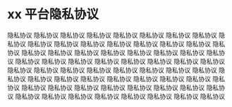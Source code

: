 <!--
 * @Author: zhangkaichao zhangkc@kcwl.com
 * @Date: 2024-03-25 16:42:51
 * @LastEditors: zhangkaichao zhangkc@kcwl.com
 * @LastEditTime: 2024-03-25 17:06:59
 * @FilePath: /vuepress-starter/docs/private/01.md
 * @Description: 这是默认设置,请设置`customMade`, 打开koroFileHeader查看配置 进行设置: https://github.com/OBKoro1/koro1FileHeader/wiki/%E9%85%8D%E7%BD%AE
-->

# xx 平台隐私协议

隐私协议 隐私协议
隐私协议 隐私协议
隐私协议 隐私协议
隐私协议 隐私协议
隐私协议 隐私协议
隐私协议 隐私协议
隐私协议 隐私协议
隐私协议 隐私协议
隐私协议 隐私协议
隐私协议 隐私协议
隐私协议 隐私协议
隐私协议 隐私协议
隐私协议 隐私协议
隐私协议 隐私协议
隐私协议 隐私协议
隐私协议 隐私协议
隐私协议 隐私协议
隐私协议 隐私协议
隐私协议 隐私协议
隐私协议 隐私协议
隐私协议 隐私协议
隐私协议 隐私协议
隐私协议 隐私协议
隐私协议 隐私协议
隐私协议 隐私协议
隐私协议 隐私协议
隐私协议 隐私协议
隐私协议 隐私协议
隐私协议 隐私协议
隐私协议 隐私协议
隐私协议 隐私协议
隐私协议 隐私协议
隐私协议 隐私协议
